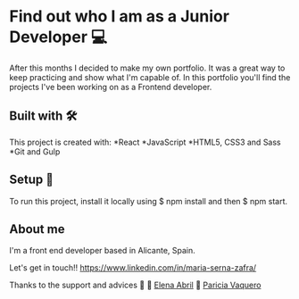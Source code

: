 # Find out who I am as a Junior Developer 💻

After this months I decided to make my own portfolio. It was a great way to keep practicing and show what I'm capable of.
In this portfolio you'll find the projects I've been working on as a Frontend developer.

## Built with 🛠️

This project is created with:
*React
*JavaScript
*HTML5, CSS3 and Sass
*Git and Gulp

## Setup 🚀
To run this project, install it locally using $ npm install and then $ npm start.

## About me

I'm a front end developer based in Alicante, Spain.

Let's get in touch!! https://www.linkedin.com/in/maria-serna-zafra/

Thanks to the support and advices 🎁
  📢 [Elena Abril](https://www.linkedin.com/in/elenaabrilmedina/)
  📢 [Paricia Vaquero](https://www.linkedin.com/in/patriciavaquerosaenz/)
